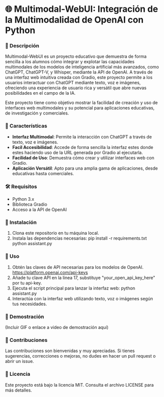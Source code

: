 # 🌐 Multimodal-WebUI: Integración de la Multimodalidad de OpenAI con Python

### 📝 Descripción
Multimodal-WebUI es un proyecto educativo que demuestra de forma sencilla a los alumnos cómo integrar y explotar las capacidades multimodales de los modelos de inteligencia artificial más avanzados, como ChatGPT, ChatGPT-V, y Whisper, mediante la API de OpenAI. A través de una interfaz web intuitiva creada con Gradio, este proyecto permite a los usuarios interactuar con ChatGPT mediante texto, voz e imágenes, ofreciendo una experiencia de usuario rica y versátil que abre nuevas posibilidades en el campo de la IA.

Este proyecto tiene como objetivo mostrar la facilidad de creación y uso de interfaces web multimodales y su potencial para aplicaciones educativas, de investigación y comerciales.

### 🌟 Características
- **Interfaz Multimodal**: Permite la interacción con ChatGPT a través de texto, voz e imágenes.
- **Facil Accesibilidad**: Accede de forma sencilla la interfaz estes donde estes haciendo uso de la URL generada por Gradio al ejecutarla.
- **Facilidad de Uso**: Demuestra cómo crear y utilizar interfaces web con Gradio.
- **Aplicación Versátil**: Apto para una amplia gama de aplicaciones, desde educativas hasta comerciales.

### 🛠 Requisitos
- Python 3.x
- Biblioteca Gradio
- Acceso a la API de OpenAI

### 🚀 Instalación
1. Clona este repositorio en tu máquina local.
2. Instala las dependencias necesarias:
pip install -r requirements.txt
python assistant.py

### 📖 Uso
1. Obtén las claves de API necesarias para los modelos de OpenAI. https://platform.openai.com/api-keys
2. Añade tu clave API en la linea 17, substituye "your_open_api_key_here" por tu api-key.
3. Ejecuta el script principal para lanzar la interfaz web: python assistant.py
4. Interactúa con la interfaz web utilizando texto, voz o imágenes según tus necesidades.

### 🎥 Demostración
(Incluir GIF o enlace a video de demostración aquí)

### 🤝 Contribuciones
Las contribuciones son bienvenidas y muy apreciadas. Si tienes sugerencias, correcciones o mejoras, no dudes en hacer un pull request o abrir un issue.

### 📜 Licencia
Este proyecto está bajo la licencia MIT. Consulta el archivo LICENSE para más detalles.
